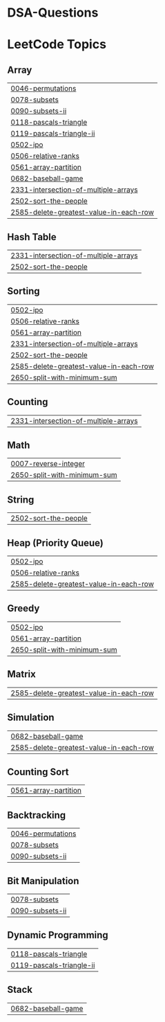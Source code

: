 # DSA-Questions
<!---LeetCode Topics Start-->
# LeetCode Topics
## Array
|  |
| ------- |
| [0046-permutations](https://github.com/kartikrastogi18/DSA-Questions/tree/master/0046-permutations) |
| [0078-subsets](https://github.com/kartikrastogi18/DSA-Questions/tree/master/0078-subsets) |
| [0090-subsets-ii](https://github.com/kartikrastogi18/DSA-Questions/tree/master/0090-subsets-ii) |
| [0118-pascals-triangle](https://github.com/kartikrastogi18/DSA-Questions/tree/master/0118-pascals-triangle) |
| [0119-pascals-triangle-ii](https://github.com/kartikrastogi18/DSA-Questions/tree/master/0119-pascals-triangle-ii) |
| [0502-ipo](https://github.com/kartikrastogi18/DSA-Questions/tree/master/0502-ipo) |
| [0506-relative-ranks](https://github.com/kartikrastogi18/DSA-Questions/tree/master/0506-relative-ranks) |
| [0561-array-partition](https://github.com/kartikrastogi18/DSA-Questions/tree/master/0561-array-partition) |
| [0682-baseball-game](https://github.com/kartikrastogi18/DSA-Questions/tree/master/0682-baseball-game) |
| [2331-intersection-of-multiple-arrays](https://github.com/kartikrastogi18/DSA-Questions/tree/master/2331-intersection-of-multiple-arrays) |
| [2502-sort-the-people](https://github.com/kartikrastogi18/DSA-Questions/tree/master/2502-sort-the-people) |
| [2585-delete-greatest-value-in-each-row](https://github.com/kartikrastogi18/DSA-Questions/tree/master/2585-delete-greatest-value-in-each-row) |
## Hash Table
|  |
| ------- |
| [2331-intersection-of-multiple-arrays](https://github.com/kartikrastogi18/DSA-Questions/tree/master/2331-intersection-of-multiple-arrays) |
| [2502-sort-the-people](https://github.com/kartikrastogi18/DSA-Questions/tree/master/2502-sort-the-people) |
## Sorting
|  |
| ------- |
| [0502-ipo](https://github.com/kartikrastogi18/DSA-Questions/tree/master/0502-ipo) |
| [0506-relative-ranks](https://github.com/kartikrastogi18/DSA-Questions/tree/master/0506-relative-ranks) |
| [0561-array-partition](https://github.com/kartikrastogi18/DSA-Questions/tree/master/0561-array-partition) |
| [2331-intersection-of-multiple-arrays](https://github.com/kartikrastogi18/DSA-Questions/tree/master/2331-intersection-of-multiple-arrays) |
| [2502-sort-the-people](https://github.com/kartikrastogi18/DSA-Questions/tree/master/2502-sort-the-people) |
| [2585-delete-greatest-value-in-each-row](https://github.com/kartikrastogi18/DSA-Questions/tree/master/2585-delete-greatest-value-in-each-row) |
| [2650-split-with-minimum-sum](https://github.com/kartikrastogi18/DSA-Questions/tree/master/2650-split-with-minimum-sum) |
## Counting
|  |
| ------- |
| [2331-intersection-of-multiple-arrays](https://github.com/kartikrastogi18/DSA-Questions/tree/master/2331-intersection-of-multiple-arrays) |
## Math
|  |
| ------- |
| [0007-reverse-integer](https://github.com/kartikrastogi18/DSA-Questions/tree/master/0007-reverse-integer) |
| [2650-split-with-minimum-sum](https://github.com/kartikrastogi18/DSA-Questions/tree/master/2650-split-with-minimum-sum) |
## String
|  |
| ------- |
| [2502-sort-the-people](https://github.com/kartikrastogi18/DSA-Questions/tree/master/2502-sort-the-people) |
## Heap (Priority Queue)
|  |
| ------- |
| [0502-ipo](https://github.com/kartikrastogi18/DSA-Questions/tree/master/0502-ipo) |
| [0506-relative-ranks](https://github.com/kartikrastogi18/DSA-Questions/tree/master/0506-relative-ranks) |
| [2585-delete-greatest-value-in-each-row](https://github.com/kartikrastogi18/DSA-Questions/tree/master/2585-delete-greatest-value-in-each-row) |
## Greedy
|  |
| ------- |
| [0502-ipo](https://github.com/kartikrastogi18/DSA-Questions/tree/master/0502-ipo) |
| [0561-array-partition](https://github.com/kartikrastogi18/DSA-Questions/tree/master/0561-array-partition) |
| [2650-split-with-minimum-sum](https://github.com/kartikrastogi18/DSA-Questions/tree/master/2650-split-with-minimum-sum) |
## Matrix
|  |
| ------- |
| [2585-delete-greatest-value-in-each-row](https://github.com/kartikrastogi18/DSA-Questions/tree/master/2585-delete-greatest-value-in-each-row) |
## Simulation
|  |
| ------- |
| [0682-baseball-game](https://github.com/kartikrastogi18/DSA-Questions/tree/master/0682-baseball-game) |
| [2585-delete-greatest-value-in-each-row](https://github.com/kartikrastogi18/DSA-Questions/tree/master/2585-delete-greatest-value-in-each-row) |
## Counting Sort
|  |
| ------- |
| [0561-array-partition](https://github.com/kartikrastogi18/DSA-Questions/tree/master/0561-array-partition) |
## Backtracking
|  |
| ------- |
| [0046-permutations](https://github.com/kartikrastogi18/DSA-Questions/tree/master/0046-permutations) |
| [0078-subsets](https://github.com/kartikrastogi18/DSA-Questions/tree/master/0078-subsets) |
| [0090-subsets-ii](https://github.com/kartikrastogi18/DSA-Questions/tree/master/0090-subsets-ii) |
## Bit Manipulation
|  |
| ------- |
| [0078-subsets](https://github.com/kartikrastogi18/DSA-Questions/tree/master/0078-subsets) |
| [0090-subsets-ii](https://github.com/kartikrastogi18/DSA-Questions/tree/master/0090-subsets-ii) |
## Dynamic Programming
|  |
| ------- |
| [0118-pascals-triangle](https://github.com/kartikrastogi18/DSA-Questions/tree/master/0118-pascals-triangle) |
| [0119-pascals-triangle-ii](https://github.com/kartikrastogi18/DSA-Questions/tree/master/0119-pascals-triangle-ii) |
## Stack
|  |
| ------- |
| [0682-baseball-game](https://github.com/kartikrastogi18/DSA-Questions/tree/master/0682-baseball-game) |
<!---LeetCode Topics End-->